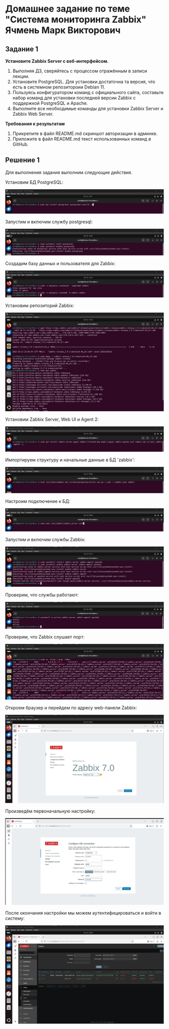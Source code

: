 # Домашнее задание по теме "Система мониторинга Zabbix" Ячмень Марк Викторович




## Задание 1

**Установите Zabbix Server с веб-интерфейсом.**

1. Выполняя ДЗ, сверяйтесь с процессом отражённым в записи лекции.
2. Установите PostgreSQL. Для установки достаточна та версия, что есть в системном репозитороии Debian 11.
3. Пользуясь конфигуратором команд с официального сайта, составьте набор команд для установки последней версии Zabbix с поддержкой PostgreSQL и Apache.
4. Выполните все необходимые команды для установки Zabbix Server и Zabbix Web Server.

**Требования к результатам**

1. Прикрепите в файл README.md скриншот авторизации в админке.
2. Приложите в файл README.md текст использованных команд в GitHub.


## Решение 1

Для выполнения задания выполним следующие действия.

Установим БД PostgreSQL:

![img](img/image1.jpg)

Запустим и включим службу postgresql:

![img](img/image2.jpg)

Создадим базу данных и пользователя для Zabbix:

![img](img/image3.jpg)

Установим репозиторий Zabbix:

![img](img/image4.jpg)

Установим Zabbix Server, Web UI и Agent 2:

![img](img/image5.jpg)

Импортируем структуру и начальные данные в БД 'zabbix':

![img](img/image6.jpg)

Настроим подключение к БД:

![img](img/image7.jpg)

Запустим и включим службы Zabbix:

![img](img/image8.jpg)

Проверим, что службы работают:

![img](img/image9.jpg)

Проверим, что Zabbix слушает порт:

![img](img/image10.jpg)

Откроем браузер и перейдем по адресу web-панели Zabbix:

![img](img/image11.jpg)

Произведём первоначальную настройку:

![img](img/image12.jpg)

После окончания настройки мы можем аутентифицироваться и войти в систему:

![img](img/image13.jpg)
